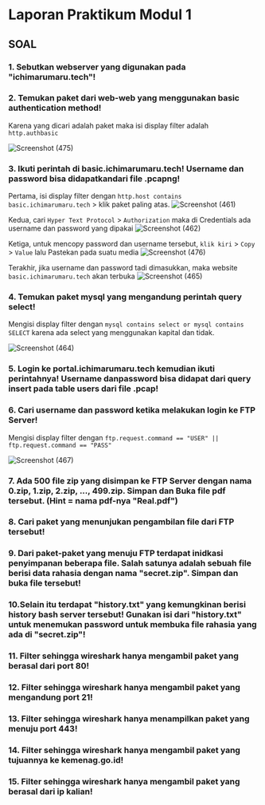 # Laporan Praktikum Modul 1

## SOAL

### 1. Sebutkan webserver yang digunakan pada "ichimarumaru.tech"!

### 2. Temukan paket dari web-web yang menggunakan basic authentication method!

Karena yang dicari adalah paket maka isi display filter adalah `http.authbasic`

![Screenshot (475)](https://user-images.githubusercontent.com/76694068/134185295-02284804-a8c8-4f57-a8e4-0808a4822d1a.png)


### 3. Ikuti perintah di basic.ichimarumaru.tech! Username dan password bisa didapatkandari file .pcapng!

Pertama, isi display filter dengan `http.host contains basic.ichimarumaru.tech` > klik paket paling atas.
![Screenshot (461)](https://user-images.githubusercontent.com/76694068/134185981-b4914c75-d362-4740-acfc-8a3432a88ee9.png)

Kedua, cari `Hyper Text Protocol` > `Authorization` maka di Credentials ada username dan password yang dipakai
![Screenshot (462)](https://user-images.githubusercontent.com/76694068/134185997-4d96d446-b5cf-4238-9b85-8916d0eeb1b2.png)

Ketiga, untuk mencopy password dan username tersebut, `klik kiri` > `Copy` > `Value` lalu Pastekan pada suatu media 
![Screenshot (476)](https://user-images.githubusercontent.com/76694068/134186808-a653d696-4dc0-4628-aca5-6fdf1af602c8.png)

Terakhir, jika username dan password tadi dimasukkan, maka website `basic.ichimarumaru.tech` akan terbuka
![Screenshot (465)](https://user-images.githubusercontent.com/76694068/134186001-eee6f033-8d05-44cc-baea-e16a7cb4d784.png)

### 4. Temukan paket mysql yang mengandung perintah query select!

Mengisi display filter dengan `mysql contains select or mysql contains SELECT` karena ada select yang menggunakan kapital dan tidak.

![Screenshot (464)](https://user-images.githubusercontent.com/76694068/134187633-05e65f2d-4981-4f8d-bc3a-b1f0c5e1fd8c.png)


### 5. Login ke portal.ichimarumaru.tech kemudian ikuti perintahnya! Username danpassword bisa didapat dari query insert pada table users dari file .pcap!

### 6. Cari username dan password ketika melakukan login ke FTP Server!

Mengisi display filter dengan `ftp.request.command == "USER" || ftp.request.command == "PASS"`

![Screenshot (467)](https://user-images.githubusercontent.com/76694068/134188079-24747c98-55b8-47b6-8286-2b45bbbe8cc5.png)


### 7. Ada 500 file zip yang disimpan ke FTP Server dengan nama 0.zip, 1.zip, 2.zip, ..., 499.zip. Simpan dan Buka file pdf tersebut. (Hint = nama pdf-nya "Real.pdf")

### 8. Cari paket yang menunjukan pengambilan file dari FTP tersebut!

### 9. Dari paket-paket yang menuju FTP terdapat inidkasi penyimpanan beberapa file. Salah satunya adalah sebuah file berisi data rahasia dengan nama "secret.zip". Simpan dan buka file tersebut!

### 10.Selain itu terdapat "history.txt" yang kemungkinan berisi history bash server tersebut! Gunakan isi dari "history.txt" untuk menemukan password untuk membuka file rahasia yang ada di "secret.zip"!

### 11. Filter sehingga wireshark hanya mengambil paket yang berasal dari port 80!

### 12. Filter sehingga wireshark hanya mengambil paket yang mengandung port 21!

### 13. Filter sehingga wireshark hanya menampilkan paket yang menuju port 443!

### 14. Filter sehingga wireshark hanya mengambil paket yang tujuannya ke kemenag.go.id!

### 15. Filter sehingga wireshark hanya mengambil paket yang berasal dari ip kalian!
